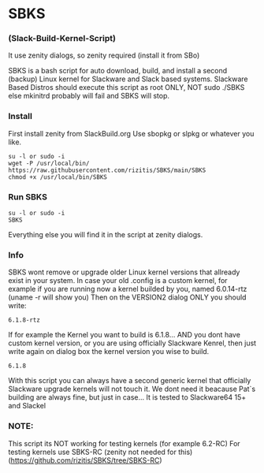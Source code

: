 # SBKS  
### (Slack-Build-Kernel-Script) 
It use zenity dialogs, so zenity required (install it from SBo)

SBKS is a bash script for auto download, build, and install a second (backup) Linux kernel for Slackware and Slack based systems.
Slackware Based Distros should execute this script as root ONLY, NOT sudo ./SBKS else  mkinitrd probably will fail and SBKS will stop.

### Install 
First install zenity from SlackBuild.org 
Use sbopkg or slpkg or whatever you like.

```
su -l or sudo -i
wget -P /usr/local/bin/ https://raw.githubusercontent.com/rizitis/SBKS/main/SBKS
chmod +x /usr/local/bin/SBKS
```


### Run SBKS 
```
su -l or sudo -i 
SBKS 
```

Everything else you will find it in the script at zenity dialogs.

### Info
SBKS wont remove or upgrade older Linux kernel versions that allready exist in your system.
 In case your old .config is a custom kernel, for example if you are running now a kernel builded by you, named 6.0.14-rtz (uname -r will show you)
 Then on the VERSION2 dialog ONLY you should write:
```
6.1.8-rtz
```
If for example the Kernel you want to build is 6.1.8...
AND you dont have custom kernel version, or you are using officially Slackware Kenrel, then just write again on dialog box the kernel version you wise to build. 
```
6.1.8
```

With this script you can always have a second generic kernel that officially Slackware upgrade kernels will not touch it.
We dont need it beacause Pat`s building are always fine, but just in case... 
It is tested to Slackware64 15+ and Slackel

### NOTE: 
This script its NOT working for testing kernels (for example 6.2-RC) 
For testing kernels use SBKS-RC (zenity not needed for this)
(https://github.com/rizitis/SBKS/tree/SBKS-RC)
